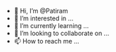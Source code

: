 - 👋 Hi, I’m @Patiram
- 👀 I’m interested in ...
- 🌱 I’m currently learning ...
- 💞️ I’m looking to collaborate on ...
- 📫 How to reach me ...

<!---
Patiram/Patiram is a ✨ special ✨ repository because its `README.md` (this file) appears on your GitHub profile.
You can click the Preview link to take a look at your changes.
--->
